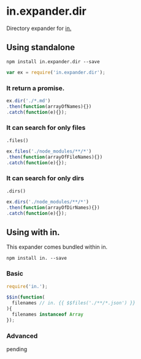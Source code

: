 # in.expander.dir

Directory expander for [in.](https://github.com/nomilous/in.)

## Using standalone

`npm install in.expander.dir --save`

```javascript
var ex = require('in.expander.dir');
```

### It return a promise.

```javascript
ex.dir('./*.md')
.then(function(arrayOfNames){})
.catch(function(e){});
```

### It can search for only files

`.files()`

```javascript
ex.files('./node_modules/**/*')
.then(function(arrayOfFileNames){})
.catch(function(e){});
```

### It can search for only dirs

`.dirs()`

```javascript
ex.dirs('./node_modules/**/*')
.then(function(arrayOfDirNames){})
.catch(function(e){});
```


## Using with in.

This expander comes bundled within in.

`npm install in. --save`

### Basic

```javascript
require('in.');

$$in(function(
  filenames // in. {{ $$files('./**/*.json') }}
){
  filenames instanceof Array
});
```


### Advanced

pending
